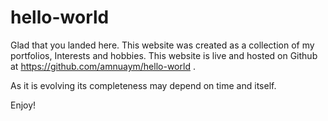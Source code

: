 # hello-world

Glad that you landed here. This website was created as a collection of my portfolios, Interests and hobbies. This website is live and hosted on Github at https://github.com/amnuaym/hello-world .

As it is evolving its completeness may depend on time and itself.

Enjoy!
